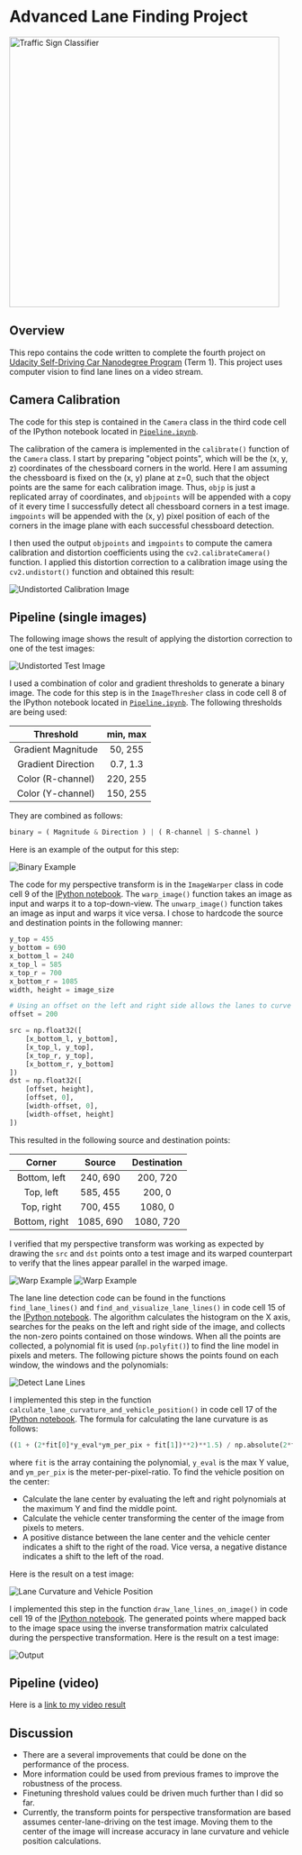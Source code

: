 # Advanced Lane Finding Project

[//]: # (Image References)
[image1]: ./examples/calib_original_to_undist.png "Undistorted Calibration Image"
[image2]: ./examples/test_original_to_undist.png "Undistorted Test Image"
[image3]: ./examples/test_undist_to_binary.png "Binary Example"
[image4]: ./examples/test_undist_to_warped.png "Warp Example"
[image5]: ./examples/test_binary_to_binarywarped.png "Binary Warp Example"
[image6]: ./examples/test_binarywarped_to_lanelines.png "Detect Lane Lines"
[image7]: ./examples/test_undist_to_curvature.png "Lane Curvature and Vehicle Position"
[image8]: ./examples/test_undist_to_lanelines.png "Output"
[video1]: ./output_videos/project_video_output.mp4 "Video Output"
<img src="examples/title-image.jpg" width="480" alt="Traffic Sign Classifier" />

## Overview

This repo contains the code written to complete the fourth project on [Udacity Self-Driving Car Nanodegree Program](https://www.udacity.com/course/self-driving-car-engineer-nanodegree--nd013) (Term 1). This project uses computer vision to find lane lines on a video stream.

## Camera Calibration

The code for this step is contained in the `Camera` class in the third code cell of the IPython notebook located in [`Pipeline.ipynb`](Pipeline.ipynb).

The calibration of the camera is implemented in the `calibrate()` function of the `Camera` class. I start by preparing "object points", which will be the (x, y, z) coordinates of the chessboard corners in the world. Here I am assuming the chessboard is fixed on the (x, y) plane at z=0, such that the object points are the same for each calibration image. Thus, `objp` is just a replicated array of coordinates, and `objpoints` will be appended with a copy of it every time I successfully detect all chessboard corners in a test image. `imgpoints` will be appended with the (x, y) pixel position of each of the corners in the image plane with each successful chessboard detection.

I then used the output `objpoints` and `imgpoints` to compute the camera calibration and distortion coefficients using the `cv2.calibrateCamera()` function. I applied this distortion correction to a calibration image using the `cv2.undistort()` function and obtained this result:

![Undistorted Calibration Image][image1]

## Pipeline (single images)

The following image shows the result of applying the distortion correction to one of the test images:

![Undistorted Test Image][image2]

I used a combination of color and gradient thresholds to generate a binary image. The code for this step is in the `ImageThresher` class in code cell 8 of the IPython notebook located in [`Pipeline.ipynb`](Pipeline.ipynb). The following thresholds are being used:

| Threshold          | min, max          |
|:------------------:|:-----------------:|
| Gradient Magnitude | 50, 255           |
| Gradient Direction | 0.7, 1.3          |
| Color (R-channel)  | 220, 255          |
| Color (Y-channel)  | 150, 255          |

They are combined as follows:

```python
binary = ( Magnitude & Direction ) | ( R-channel | S-channel )
```

Here is an example of the output for this step:

![Binary Example][image3]

The code for my perspective transform is in the `ImageWarper` class in code cell 9 of the [IPython notebook](Pipeline.ipynb). The `warp_image()` function takes an image as input and warps it to a top-down-view. The `unwarp_image()` function takes an image as input and warps it vice versa. I chose to hardcode the source and destination points in the following manner:

```python
y_top = 455
y_bottom = 690
x_bottom_l = 240
x_top_l = 585
x_top_r = 700
x_bottom_r = 1085
width, height = image_size

# Using an offset on the left and right side allows the lanes to curve
offset = 200

src = np.float32([ 
    [x_bottom_l, y_bottom],
    [x_top_l, y_top],
    [x_top_r, y_top],
    [x_bottom_r, y_bottom]
])
dst = np.float32([
    [offset, height],
    [offset, 0],
    [width-offset, 0], 
    [width-offset, height]
])
```

This resulted in the following source and destination points:

| Corner        | Source        | Destination   | 
|:-------------:|:-------------:|:-------------:| 
| Bottom, left  | 240, 690      | 200, 720      | 
| Top, left     | 585, 455      | 200, 0        |
| Top, right    | 700, 455      | 1080, 0       |
| Bottom, right | 1085, 690     | 1080, 720     |

I verified that my perspective transform was working as expected by drawing the `src` and `dst` points onto a test image and its warped counterpart to verify that the lines appear parallel in the warped image.

![Warp Example][image4]
![Warp Example][image5]

The lane line detection code can be found in the functions `find_lane_lines()` and `find_and_visualize_lane_lines()` in code cell 15 of the [IPython notebook](Pipeline.ipynb). The algorithm calculates the histogram on the X axis, searches for the peaks on the left and right side of the image, and collects the non-zero points contained on those windows. When all the points are collected, a polynomial fit is used (`np.polyfit()`) to find the line model in pixels and meters. The following picture shows the points found on each window, the windows and the polynomials:

![Detect Lane Lines][image6]

I implemented this step in the function `calculate_lane_curvature_and_vehicle_position()` in code cell 17 of the [IPython notebook](Pipeline.ipynb). The formula for calculating the lane curvature is as follows:

```python
((1 + (2*fit[0]*y_eval*ym_per_pix + fit[1])**2)**1.5) / np.absolute(2*fit[0])
```

where ```fit``` is the array containing the polynomial, ```y_eval``` is the max Y value, and ```ym_per_pix``` is the meter-per-pixel-ratio. To find the vehicle position on the center:

* Calculate the lane center by evaluating the left and right polynomials at the maximum Y and find the middle point.
* Calculate the vehicle center transforming the center of the image from pixels to meters.
* A positive distance between the lane center and the vehicle center indicates a shift to the right of the road. Vice versa, a negative distance indicates a shift to the left of the road.

Here is the result on a test image:

![Lane Curvature and Vehicle Position][image7]

I implemented this step in the function `draw_lane_lines_on_image()` in code cell 19 of the [IPython notebook](Pipeline.ipynb). The generated points where mapped back to the image space using the inverse transformation matrix calculated during the perspective transformation. Here is the result on a test image:

![Output][image8]

## Pipeline (video)

Here is a [link to my video result](./output_videos/project_video_output.mp4)

## Discussion

* There are a several improvements that could be done on the performance of the process.
* More information could be used from previous frames to improve the robustness of the process.
* Finetuning threshold values could be driven much further than I did so far.
* Currently, the transform points for perspective transformation are based assumes center-lane-driving on the test image. Moving them to the center of the image will increase accuracy in lane curvature and vehicle position calculations.
